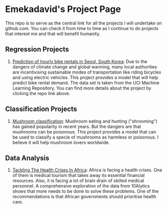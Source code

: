 # Emekadavid's Project Page

This repo is to serve as the central link for all the projects I will undertake on github.com. You can check it from time to time as I continue to do projects that interest me and that will benefit humanity. 

## Regression Projects

1. [Prediction of hourly bike rentals in Seoul, South Korea](https://github.com/Emekadavid/bike-rentals): Due to the dangers of climate change and global warming, many local authorities are incentivising sustainable modes of transportation like riding bicycles and using electric vehicles. This project provides a model that will help predict bike rental demand. The data set is taken from the UCI Machine Learning Repository. You can find more details about the project by clicking the repo link above. 


## Classification Projects

1. [Mushroom classification](https://github.com/Emekadavid/mushroom-classification): Mushroom eating and hunting ("shrooming") has gained popularity in recent years. But the dangers are that mushrooms can be poisonous. This project provides a model that can be used to classify a specie of mushrooms as harmless or poisonous. I believe it will help mushroom lovers worldwide. 

## Data Analysis

1. [Tackling The Health Crises In Africa](https://github.com/Emekadavid/Data_analysis_competition): Africa is facing a health crises. One of them is medical tourism that takes away its essential financial resources. Also, it is facing a lot of brain drain of skilled medical personnel. A comprehensive exploration of the data from 10Alytics shows that more needs to be done to solve these problems. One of the recommendations is that African governments should prioritise health care. 